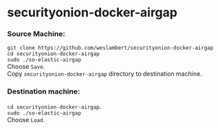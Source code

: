 # securityonion-docker-airgap
### Source Machine:
`git clone https://github.com/weslambert/securityonion-docker-airgap`   
`cd securityonion-docker-airgap`   
`sudo ./so-elastic-airgap`   
Choose `Save`.   
Copy `securityonion-docker-airgap` directory to destination machine.   

### Destination machine:
`cd securityonion-docker-airgap`.   
`sudo ./so-elastic-airgap`   
Choose `Load`.   
